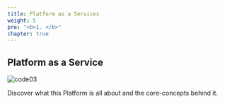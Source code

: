 ```yaml
---
title: Platform as a Services
weight: 5
pre: "<b>1. </b>"
chapter: true
---
```



## Platform as a Service

![code03](/en/PaaS/images/openshiftlogo.png?classes=shadow)



Discover what this Platform is all about and the core-concepts behind it.

